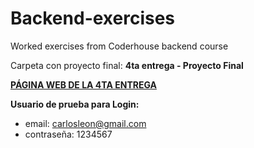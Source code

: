 # Backend-exercises
Worked exercises from Coderhouse backend course

Carpeta con proyecto final: **4ta entrega - Proyecto Final**

**[PÁGINA WEB DE LA 4TA ENTREGA](https://backend-proyecto-final-entrega.onrender.com)**

**Usuario de prueba para Login:**
- email: carlosleon@gmail.com
- contraseña: 1234567

